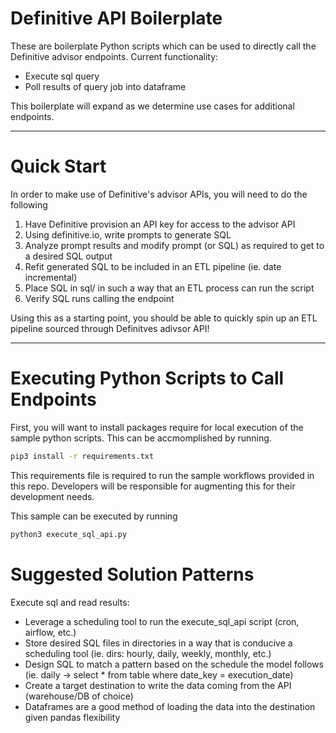 # Definitive API Boilerplate

These are boilerplate Python scripts which can be used to directly call the Definitive advisor endpoints.
Current functionality:

- Execute sql query
- Poll results of query job into dataframe

This boilerplate will expand as we determine use cases for additional endpoints.

---

# Quick Start

In order to make use of Definitive's advisor APIs, you will need to do the following

1. Have Definitive provision an API key for access to the advisor API
2. Using definitive.io, write prompts to generate SQL
3. Analyze prompt results and modify prompt (or SQL) as required to get to a desired SQL output
4. Refit generated SQL to be included in an ETL pipeline (ie. date incremental)
5. Place SQL in sql/ in such a way that an ETL process can run the script
6. Verify SQL runs calling the endpoint

Using this as a starting point, you should be able to quickly spin up an ETL pipeline sourced through Definitves adivsor API!

---

# Executing Python Scripts to Call Endpoints

First, you will want to install packages require for local execution of the sample python scripts. This can be accmomplished by running.

```bash
pip3 install -r requirements.txt
```

This requirements file is required to run the sample workflows provided in this repo. Developers will be responsible for augmenting this for their development needs.

This sample can be executed by running

```bash
python3 execute_sql_api.py
```

# Suggested Solution Patterns

Execute sql and read results: 

- Leverage a scheduling tool to run the execute_sql_api script (cron, airflow, etc.)
- Store desired SQL files in directories in a way that is conducive a scheduling tool
(ie. dirs: hourly, daily, weekly, monthly, etc.)
- Design SQL to match a pattern based on the schedule the model follows
(ie. daily -> select * from table where date_key = execution_date)
- Create a target destination to write the data coming from the API (warehouse/DB of choice)
- Dataframes are a good method of loading the data into the destination given pandas flexibility
